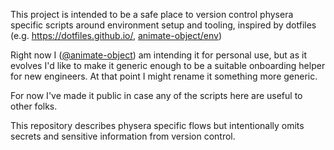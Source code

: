 This project is intended to be a safe place to version control physera specific scripts around environment setup and tooling, inspired by dotfiles (e.g. https://dotfiles.github.io/, [animate-object/env](https://github.com/animate-object/env))

Right now I ([@animate-object](https://github.com/animate-object)) am intending it for personal use, but as it evolves I'd like to make it generic enough to be a suitable onboarding helper for new engineers. At that point I might rename it something more generic.

For now I've made it public in case any of the scripts here are useful to other folks.

This repository describes physera specific flows but intentionally omits secrets and sensitive information from version control.
